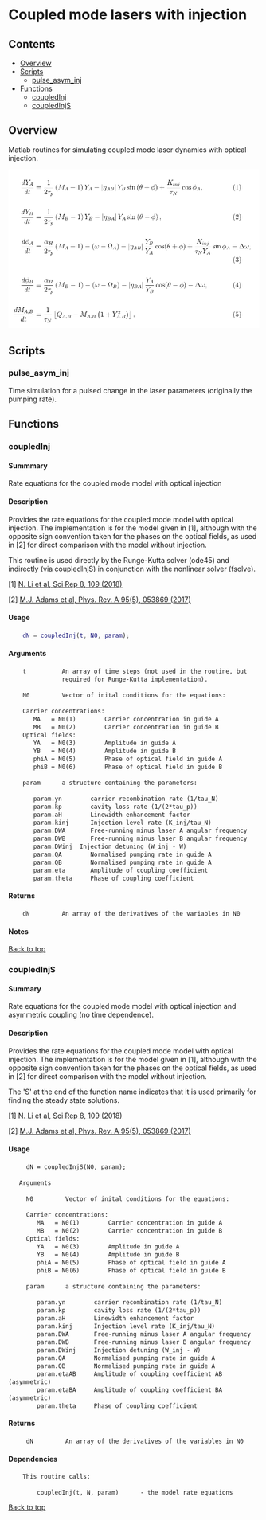 # Coupled mode lasers with injection

## Contents

+ [Overview](#Overview)
+ [Scripts](#Scripts)
   + [pulse_asym_inj](#pulse_asym_inj)
+ [Functions](#Functions)
   + [coupledInj](#coupledInj)
   + [coupledInjS](#coupledInjS)

## Overview
Matlab routines for simulating coupled mode laser dynamics with optical injection.

<img src="images/rate_equations.png" alt="Rate Equations" width="700"/>

## Scripts

### pulse_asym_inj
Time simulation for a pulsed change in the laser parameters (originally the pumping rate).

## Functions

### coupledInj

#### Summmary
Rate equations for the coupled mode model with optical injection

#### Description

Provides the rate equations for the coupled mode model with optical
injection. The implementation is for the model given in [1], although
with the opposite sign convention taken for the phases on the optical
fields, as used in [2] for direct comparison with the model without
injection.
 
This routine is used directly by the Runge-Kutta solver (ode45) and 
indirectly (via coupledInjS) in conjunction with the nonlinear solver 
(fsolve).
  
[1] [N. Li et al, Sci Rep 8, 109 (2018)](https://doi.org/10.1038/s41598-017-18379-7)

[2] [M.J. Adams et al, Phys. Rev. A 95(5), 053869 (2017)](https://doi.org/10.1103/PhysRevA.95.053869)

#### Usage

```Matlab
    dN = coupledInj(t, N0, param);
```

#### Arguments

```
    t          An array of time steps (not used in the routine, but 
               required for Runge-Kutta implementation).

    N0         Vector of inital conditions for the equations:

    Carrier concentrations:
       MA   = N0(1)        Carrier concentration in guide A
       MB   = N0(2)        Carrier concentration in guide B
    Optical fields:
       YA   = N0(3)        Amplitude in guide A
       YB   = N0(4)        Amplitude in guide B
       phiA = N0(5)        Phase of optical field in guide A
       phiB = N0(6)        Phase of optical field in guide B

    param      a structure containing the parameters:

       param.yn        carrier recombination rate (1/tau_N)
       param.kp        cavity loss rate (1/(2*tau_p))
       param.aH        Linewidth enhancement factor
       param.kinj      Injection level rate (K_inj/tau_N)
       param.DWA       Free-running minus laser A angular frequency 
       param.DWB       Free-running minus laser B angular frequency 
       param.DWinj 	Injection detuning (W_inj - W)
       param.QA        Normalised pumping rate in guide A    
       param.QB        Normalised pumping rate in guide A 
       param.eta       Amplitude of coupling coefficient 
       param.theta     Phase of coupling coefficient 
```

#### Returns

```
    dN         An array of the derivatives of the variables in N0
```

#### Notes

[Back to top](#Coupled-mode-lasers-with-injection)


### coupledInjS

#### Summary 

Rate equations for the coupled mode model with optical injection and asymmetric coupling (no time dependence).

 
#### Description
Provides the rate equations for the coupled mode model with optical injection. The implementation is for the model given in [1], although with the opposite sign convention taken for the phases on the optical fields, as used in [2] for direct comparison with the model without injection.
   
The 'S' at the end of the function name indicates that it is used primarily for finding the steady state solutions.
   
[1] [N. Li et al, Sci Rep 8, 109 (2018)](https://doi.org/10.1038/s41598-017-18379-7)

[2] [M.J. Adams et al, Phys. Rev. A 95(5), 053869 (2017)](https://doi.org/10.1103/PhysRevA.95.053869)


#### Usage
 
```
     dN = coupledInjS(N0, param);
 
   Arguments
 
     N0         Vector of inital conditions for the equations:
 
     Carrier concentrations:
        MA   = N0(1)        Carrier concentration in guide A
        MB   = N0(2)        Carrier concentration in guide B
     Optical fields:
        YA   = N0(3)        Amplitude in guide A
        YB   = N0(4)        Amplitude in guide B
        phiA = N0(5)        Phase of optical field in guide A
        phiB = N0(6)        Phase of optical field in guide B
 
     param      a structure containing the parameters:
 
        param.yn        carrier recombination rate (1/tau_N)
        param.kp        cavity loss rate (1/(2*tau_p))
        param.aH        Linewidth enhancement factor
        param.kinj      Injection level rate (K_inj/tau_N)
        param.DWA       Free-running minus laser A angular frequency 
        param.DWB       Free-running minus laser B angular frequency 
        param.DWinj 	Injection detuning (W_inj - W)
        param.QA        Normalised pumping rate in guide A    
        param.QB        Normalised pumping rate in guide A 
        param.etaAB     Amplitude of coupling coefficient AB (asymmetric)
        param.etaBA     Amplitude of coupling coefficient BA (asymmetric) 
        param.theta     Phase of coupling coefficient 

```
 
#### Returns

``` 
     dN         An array of the derivatives of the variables in N0

```

#### Dependencies


```
    This routine calls:
 
        coupledInj(t, N, param)      - the model rate equations

```

[Back to top](#Coupled-mode-lasers-with-injection)




